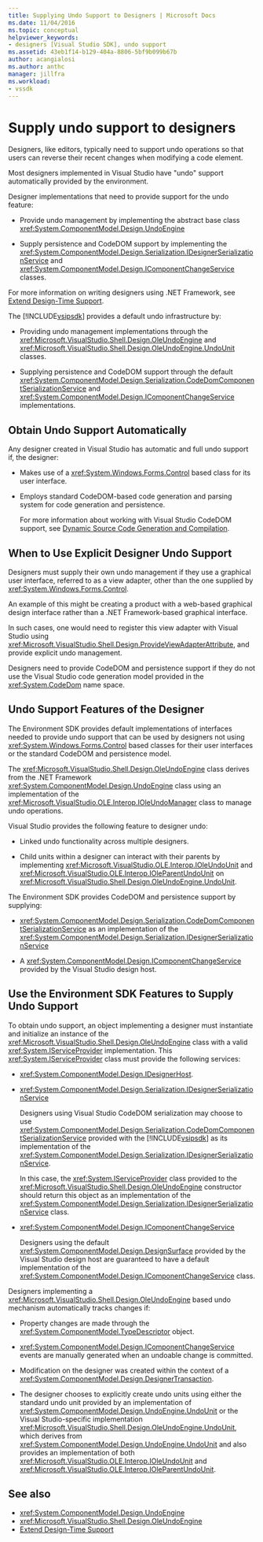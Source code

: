 ```yaml
---
title: Supplying Undo Support to Designers | Microsoft Docs
ms.date: 11/04/2016
ms.topic: conceptual
helpviewer_keywords:
- designers [Visual Studio SDK], undo support
ms.assetid: 43eb1f14-b129-404a-8806-5bf9b099b67b
author: acangialosi
ms.author: anthc
manager: jillfra
ms.workload:
- vssdk
---
```

# Supply undo support to designers

Designers, like editors, typically need to support undo operations so that users can reverse their recent changes when modifying a code element.

Most designers implemented in Visual Studio have "undo" support automatically provided by the environment.

Designer implementations that need to provide support for the undo feature:

- Provide undo management by implementing the abstract base class <xref:System.ComponentModel.Design.UndoEngine>

- Supply persistence and CodeDOM support by implementing the <xref:System.ComponentModel.Design.Serialization.IDesignerSerializationService> and  <xref:System.ComponentModel.Design.IComponentChangeService> classes.

For more information on writing designers using .NET Framework, see [Extend Design-Time Support](/previous-versions/37899azc(v=vs.140)).

The [!INCLUDE[vsipsdk](../extensibility/includes/vsipsdk_md.md)] provides a default undo infrastructure by:

- Providing undo management implementations through the <xref:Microsoft.VisualStudio.Shell.Design.OleUndoEngine> and <xref:Microsoft.VisualStudio.Shell.Design.OleUndoEngine.UndoUnit> classes.

- Supplying persistence and CodeDOM support through the default <xref:System.ComponentModel.Design.Serialization.CodeDomComponentSerializationService> and <xref:System.ComponentModel.Design.IComponentChangeService> implementations.

## Obtain Undo Support Automatically

Any designer created in Visual Studio has automatic and full undo support if, the designer:

- Makes use of a <xref:System.Windows.Forms.Control> based class for its user interface.

- Employs standard CodeDOM-based code generation and parsing system for code generation and persistence.

   For more information about working with Visual Studio CodeDOM support, see [Dynamic Source Code Generation and Compilation](/dotnet/framework/reflection-and-codedom/dynamic-source-code-generation-and-compilation).

## When to Use Explicit Designer Undo Support
 Designers must supply their own undo management if they use a graphical user interface, referred to as a view adapter, other than the one supplied by <xref:System.Windows.Forms.Control>.

 An example of this might be creating a product with a web-based graphical design interface rather than a .NET Framework-based graphical interface.

 In such cases, one would need to register this view adapter with Visual Studio using <xref:Microsoft.VisualStudio.Shell.Design.ProvideViewAdapterAttribute>, and provide explicit undo management.

 Designers need to provide CodeDOM and persistence support if they do not use the Visual Studio code generation model provided in the <xref:System.CodeDom> name space.

## Undo Support Features of the Designer
 The Environment SDK provides default implementations of interfaces needed to provide undo support that can be used by designers not using <xref:System.Windows.Forms.Control> based classes for their user interfaces or the standard CodeDOM and persistence model.

 The <xref:Microsoft.VisualStudio.Shell.Design.OleUndoEngine> class derives from the .NET Framework <xref:System.ComponentModel.Design.UndoEngine> class using an implementation of the <xref:Microsoft.VisualStudio.OLE.Interop.IOleUndoManager> class to manage undo operations.

 Visual Studio provides the following feature to designer undo:

- Linked undo functionality across multiple designers.

- Child units within a designer can interact with their parents by implementing <xref:Microsoft.VisualStudio.OLE.Interop.IOleUndoUnit> and <xref:Microsoft.VisualStudio.OLE.Interop.IOleParentUndoUnit> on <xref:Microsoft.VisualStudio.Shell.Design.OleUndoEngine.UndoUnit>.

The Environment SDK provides CodeDOM and persistence support by supplying:

- <xref:System.ComponentModel.Design.Serialization.CodeDomComponentSerializationService> as an implementation of the <xref:System.ComponentModel.Design.Serialization.IDesignerSerializationService>

- A <xref:System.ComponentModel.Design.IComponentChangeService> provided by the Visual Studio design host.

## Use the Environment SDK Features to Supply Undo Support

To obtain undo support, an object implementing a designer must instantiate and initialize an instance of the <xref:Microsoft.VisualStudio.Shell.Design.OleUndoEngine> class with a valid <xref:System.IServiceProvider> implementation. This <xref:System.IServiceProvider> class must provide the following services:

- <xref:System.ComponentModel.Design.IDesignerHost>.

- <xref:System.ComponentModel.Design.Serialization.IDesignerSerializationService>

   Designers using Visual Studio CodeDOM serialization may choose to use <xref:System.ComponentModel.Design.Serialization.CodeDomComponentSerializationService> provided with the [!INCLUDE[vsipsdk](../extensibility/includes/vsipsdk_md.md)] as its implementation of the <xref:System.ComponentModel.Design.Serialization.IDesignerSerializationService>.

   In this case, the <xref:System.IServiceProvider> class provided to the <xref:Microsoft.VisualStudio.Shell.Design.OleUndoEngine> constructor should return this object as an implementation of the <xref:System.ComponentModel.Design.Serialization.IDesignerSerializationService> class.

- <xref:System.ComponentModel.Design.IComponentChangeService>

   Designers using the default <xref:System.ComponentModel.Design.DesignSurface> provided by the Visual Studio design host are guaranteed to have a default implementation of the <xref:System.ComponentModel.Design.IComponentChangeService> class.

Designers implementing a <xref:Microsoft.VisualStudio.Shell.Design.OleUndoEngine> based undo mechanism automatically tracks changes if:

- Property changes are made through the <xref:System.ComponentModel.TypeDescriptor> object.

- <xref:System.ComponentModel.Design.IComponentChangeService> events are manually generated when an undoable change is committed.

- Modification on the designer was created within the context of a <xref:System.ComponentModel.Design.DesignerTransaction>.

- The designer chooses to explicitly create undo units using either the standard undo unit provided by an implementation of <xref:System.ComponentModel.Design.UndoEngine.UndoUnit> or the Visual Studio-specific implementation <xref:Microsoft.VisualStudio.Shell.Design.OleUndoEngine.UndoUnit>, which derives from <xref:System.ComponentModel.Design.UndoEngine.UndoUnit> and also provides an implementation of both <xref:Microsoft.VisualStudio.OLE.Interop.IOleUndoUnit> and <xref:Microsoft.VisualStudio.OLE.Interop.IOleParentUndoUnit>.

## See also

- <xref:System.ComponentModel.Design.UndoEngine>
- <xref:Microsoft.VisualStudio.Shell.Design.OleUndoEngine>
- [Extend Design-Time Support](/previous-versions/37899azc(v=vs.140))
